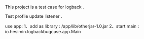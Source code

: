This project is a test case for logback .

Test profile update listener .

use app:
1、add as library : /app/lib/otherjar-1.0.jar
2、start main : io.hesimin.logbackbugcase.app.Main